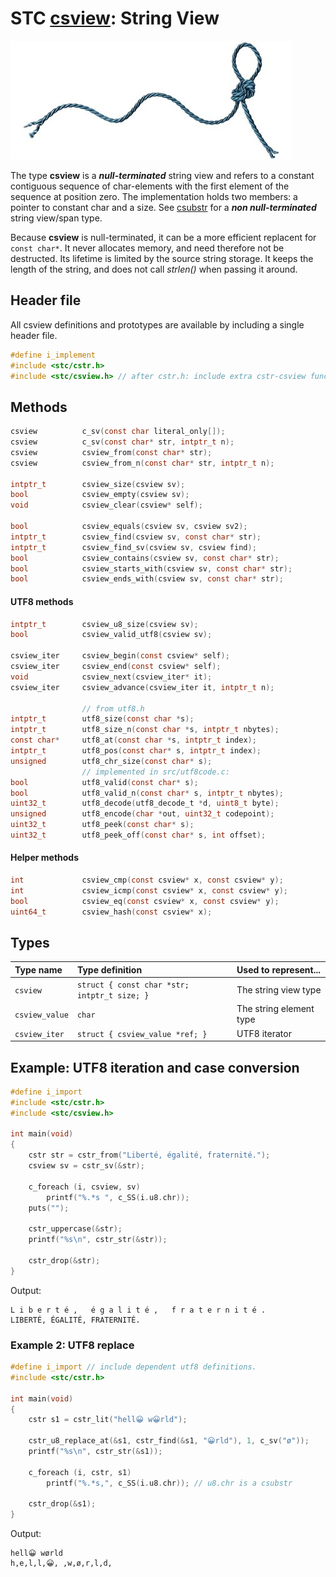 # STC [csview](../include/stc/csview.h): String View
![String](pics/string.jpg)

The type **csview** is a ***null-terminated*** string view and refers to a constant contiguous sequence of
char-elements with the first element of the sequence at position zero. The implementation holds two
members: a pointer to constant char and a size. See [csubstr](csubstr_api.md) for a ***non null-terminated***
string view/span type.

Because **csview** is null-terminated, it can be a more efficient replacent for `const char*`. It never
allocates memory, and need therefore not be destructed. Its lifetime is limited by the source string
storage. It keeps the length of the string, and does not call *strlen()* when passing it around.

## Header file

All csview definitions and prototypes are available by including a single header file.

```c
#define i_implement
#include <stc/cstr.h>
#include <stc/csview.h> // after cstr.h: include extra cstr-csview functions
```
## Methods

```c
csview          c_sv(const char literal_only[]);                        // construct from literal, no strlen()
csview          c_sv(const char* str, intptr_t n);                      // construct from str and length n
csview          csview_from(const char* str);                           // construct from const char*
csview          csview_from_n(const char* str, intptr_t n);             // alias for c_sv(str, n)

intptr_t        csview_size(csview sv);
bool            csview_empty(csview sv);
void            csview_clear(csview* self);

bool            csview_equals(csview sv, csview sv2);
intptr_t        csview_find(csview sv, const char* str);
intptr_t        csview_find_sv(csview sv, csview find);
bool            csview_contains(csview sv, const char* str);
bool            csview_starts_with(csview sv, const char* str);
bool            csview_ends_with(csview sv, const char* str);
```

#### UTF8 methods
```c
intptr_t        csview_u8_size(csview sv);
bool            csview_valid_utf8(csview sv);                           // depends on src/utf8code.c

csview_iter     csview_begin(const csview* self);
csview_iter     csview_end(const csview* self);
void            csview_next(csview_iter* it);                           // utf8 codepoint step, not byte!
csview_iter     csview_advance(csview_iter it, intptr_t n);

                // from utf8.h
intptr_t        utf8_size(const char *s);
intptr_t        utf8_size_n(const char *s, intptr_t nbytes);            // number of UTF8 codepoints within n bytes
const char*     utf8_at(const char *s, intptr_t index);                 // from UTF8 index to char* position
intptr_t        utf8_pos(const char* s, intptr_t index);                // from UTF8 index to byte index position
unsigned        utf8_chr_size(const char* s);                           // UTF8 character size: 1-4
                // implemented in src/utf8code.c:
bool            utf8_valid(const char* s);
bool            utf8_valid_n(const char* s, intptr_t nbytes);
uint32_t        utf8_decode(utf8_decode_t *d, uint8_t byte);            // decode next byte to utf8, return state.
unsigned        utf8_encode(char *out, uint32_t codepoint);             // encode unicode cp into out buffer
uint32_t        utf8_peek(const char* s);                               // codepoint value of character at s
uint32_t        utf8_peek_off(const char* s, int offset);               // codepoint value at utf8 pos (may be negative)
```

#### Helper methods
```c
int             csview_cmp(const csview* x, const csview* y);
int             csview_icmp(const csview* x, const csview* y);          // depends on src/utf8code.c:
bool            csview_eq(const csview* x, const csview* y);
uint64_t        csview_hash(const csview* x);
```

## Types

| Type name       | Type definition                            | Used to represent...     |
|:----------------|:-------------------------------------------|:-------------------------|
| `csview`        | `struct { const char *str; intptr_t size; }` | The string view type     |
| `csview_value`  | `char`                                     | The string element type  |
| `csview_iter`   | `struct { csview_value *ref; }`            | UTF8 iterator            |

## Example: UTF8 iteration and case conversion
```c
#define i_import
#include <stc/cstr.h>
#include <stc/csview.h>

int main(void)
{
    cstr str = cstr_from("Liberté, égalité, fraternité.");
    csview sv = cstr_sv(&str);

    c_foreach (i, csview, sv)
        printf("%.*s ", c_SS(i.u8.chr));
    puts("");

    cstr_uppercase(&str);
    printf("%s\n", cstr_str(&str));

    cstr_drop(&str);
}
```
Output:
```
L i b e r t é ,   é g a l i t é ,   f r a t e r n i t é . 
LIBERTÉ, ÉGALITÉ, FRATERNITÉ.
```

### Example 2: UTF8 replace
```c
#define i_import // include dependent utf8 definitions.
#include <stc/cstr.h>

int main(void)
{
    cstr s1 = cstr_lit("hell😀 w😀rld");

    cstr_u8_replace_at(&s1, cstr_find(&s1, "😀rld"), 1, c_sv("ø"));
    printf("%s\n", cstr_str(&s1));

    c_foreach (i, cstr, s1)
        printf("%.*s,", c_SS(i.u8.chr)); // u8.chr is a csubstr

    cstr_drop(&s1);
}
```
Output:
```
hell😀 wørld
h,e,l,l,😀, ,w,ø,r,l,d,
```
